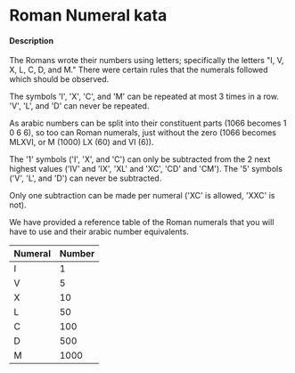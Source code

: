 # Roman Numeral kata

#### Description
The Romans wrote their numbers using letters; specifically the letters "I, V, X, L, C, D, and M." There were certain rules that the numerals followed which should be observed.

The symbols 'I', 'X', 'C', and 'M' can be repeated at most 3 times in a row. 'V', 'L', and 'D' can never be repeated.

As arabic numbers can be split into their constituent parts (1066 becomes 1 0 6 6), so too can Roman numerals, just without the zero (1066 becomes MLXVI, or M (1000) LX (60) and VI (6)).

The '1' symbols ('I', 'X', and 'C') can only be subtracted from the 2 next highest values ('IV' and 'IX', 'XL' and 'XC', 'CD' and 'CM'). The '5' symbols ('V', 'L', and 'D') can never be subtracted.

Only one subtraction can be made per numeral ('XC' is allowed, 'XXC' is not).

We have provided a reference table of the Roman numerals that you will have to use and their arabic number equivalents.

Numeral | Number
--- | ---
I | 1
V | 5
X | 10
L | 50
C | 100
D | 500
M | 1000